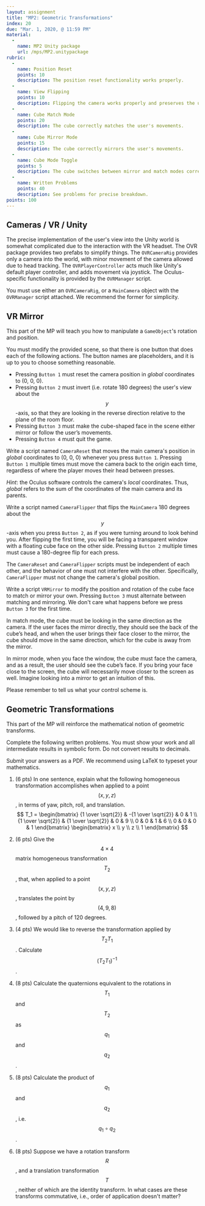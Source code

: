 ```yaml
---
layout: assignment
title: "MP2: Geometric Transformations"
index: 20
due: "Mar. 1, 2020, @ 11:59 PM"
material:
  -
    name: MP2 Unity package
    url: /mps/MP2.unitypackage
rubric:
  -
    name: Position Reset
    points: 10
    description: The position reset functionality works properly.
  -
    name: View Flipping
    points: 10
    description: Flipping the camera works properly and preserves the user's global position.
  -
    name: Cube Match Mode
    points: 20
    description: The cube correctly matches the user's movements.
  -
    name: Cube Mirror Mode
    points: 15
    description: The cube correctly mirrors the user's movements.
  -
    name: Cube Mode Toggle
    points: 5
    description: The cube switches between mirror and match modes correctly.
  -
    name: Written Problems
    points: 40
    description: See problems for precise breakdown.
points: 100
---
```


<!-- At some point, this header should go in MP1. It's needless clutter here. -->
## Cameras / VR / Unity

The precise implementation of the user's view into the Unity world is somewhat complicated due to the interaction with the VR headset. The OVR package provides two prefabs to simplify things. The `OVRCameraRig` provides only a camera into the world, with minor movement of the camera allowed due to head tracking. The `OVRPlayerController` acts much like Unity's default player controller, and adds movement via joystick. The Oculus-specific functionality is provided by the `OVRManager` script.

You must use either an `OVRCameraRig`, or a `MainCamera` object with the `OVRManager` script attached. We recommend the former for simplicity.

## VR Mirror

This part of the MP will teach you how to manipulate a `GameObject`'s rotation and position.

You must modify the provided scene, so that there is one button that does each of the following actions. The button names are placeholders, and it is up to you to choose something reasonable.

* Pressing `Button 1` must reset the camera position in _global_ coordinates to (0, 0, 0).
* Pressing `Button 2` must invert (i.e. rotate 180 degrees) the user's view about the $$y$$-axis, so that they are looking in the reverse direction relative to the plane of the room floor.
* Pressing `Button 3` must make the cube-shaped face in the scene either mirror or follow the user’s movements.
* Pressing `Button 4` must quit the game.

Write a script named `CameraReset` that moves the main camera's position in _global_ coordinates to (0, 0, 0) whenever you press `Button 1`.
Pressing `Button 1` multiple times must move the camera back to the origin each time, regardless of where the player moves their head between presses.

*Hint*: the Oculus software controls the camera's _local_ coordinates. Thus, _global_ refers to the sum of the coordinates of the main camera and its parents.

Write a script named `CameraFlipper` that flips the `MainCamera` 180 degrees about the $$y$$-axis when you press `Button 2`, as if you were turning around to look behind you.
After flipping the first time, you will be facing a transparent window with a floating cube face on the other side.
Pressing `Button 2` multiple times must cause a 180-degree flip for each press.

The `CameraReset` and `CameraFlipper` scripts must be independent of each other, and the behavior of one must not interfere with the other. Specifically, `CameraFlipper` must not change the camera's global position.

Write a script `VRMirror` to modify the position and rotation of the cube face to match or mirror your own.
Pressing `Button 3` must alternate between matching and mirroring.
We don't care what happens before we press `Button 3` for the first time.

In match mode, the cube must be looking in the same direction as the camera.
If the user faces the mirror directly, they should see the back of the cube’s head,
and when the user brings their face closer to the mirror, the cube should move in the same direction, which for the cube is away from the mirror.

In mirror mode, when you face the window, the cube must face the camera, and as a result, the user should see the cube’s face.
If you bring your face close to the screen, the cube will necessarily move closer to the screen as well.
Imagine looking into a mirror to get an intuition of this.

Please remember to tell us what your control scheme is.

## Geometric Transformations

This part of the MP will reinforce the mathematical notion of geometric transforms.

Complete the following written problems. You must show your work and all intermediate results in symbolic form. Do not convert results to decimals.

Submit your answers as a PDF. We recommend using LaTeX to typeset your mathematics.

1. (6 pts) In one sentence, explain what the following homogeneous transformation accomplishes when applied to a point
$$(x, y, z)$$,
in terms of yaw, pitch, roll, and translation.  
$$
T_1 =
\begin{bmatrix}
	{1 \over \sqrt{2}} & -{1 \over \sqrt{2}} & 0 & 1 \\
	{1 \over \sqrt{2}} & {1 \over \sqrt{2}} & 0 & 9 \\
	0 & 0 & 1 & 6 \\
	0 & 0 & 0 & 1
\end{bmatrix}
\begin{bmatrix}
	x \\ y \\ z \\ 1
\end{bmatrix}
$$

1. (6 pts) Give the $$4 \times 4$$ matrix homogeneous transformation $$T_2$$, that,
when applied to a point $$(x, y, z)$$, translates the point by $$(4,9,8)$$,
followed by a pitch of 120 degrees.

1. (4 pts) We would like to reverse the transformation applied by $$T_2 T_1$$. Calculate $$\left(T_2 T_1\right)^{-1}$$.

1. (8 pts) Calculate the quaternions equivalent to the rotations in $$T_1$$ and $$T_2$$ as $$q_1$$ and $$q_2$$.

1. (8 pts) Calculate the product of $$q_1$$ and $$q_2$$, i.e. $$q_1 \circ q_2$$.

1. (8 pts) Suppose we have a rotation transform $$R$$, and a translation transformation $$T$$,
neither of which are the identity transform.
In what cases are these transforms commutative, i.e., order of application doesn't matter?

